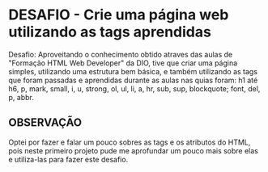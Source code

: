 # DESAFIO - Crie uma página web utilizando as tags aprendidas
Desafio: Aproveitando o conhecimento obtido atraves das aulas de "Formação HTML Web Developer" da DIO, tive que criar uma página simples, utilizando uma estrutura bem básica, e também utilizando as tags que foram passadas e aprendidas durante as aulas nas quias foram:  h1 até h6, p, mark, small, i, u, strong, ol, ul, li, a, hr, sub, sup, blockquote; font, del, p, abbr. 
## OBSERVAÇÃO
Optei por fazer e falar um pouco sobres as tags e os atributos do HTML, pois neste primeiro projeto pude me aprofundar um pouco mais sobre elas e utiliza-las para fazer este desafio. 
